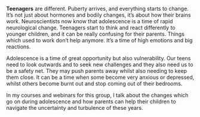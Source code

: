 **Teenagers** are different. Puberty arrives, and everything starts to change. It’s not just about hormones and bodily changes, it’s about how their brains work. Neuroscientists now know that adolescence is a time of rapid neurological change. Teenagers start to think and react differently to younger children, and it can be really confusing for their parents. Things which used to work don’t help anymore. It’s a time of high emotions and big reactions.

Adolescence is a time of great opportunity but also vulnerability. Our teens need to look outwards and to seek new challenges and they also need us to be a safety net. They may push parents away whilst also needing to keep them close. It can be a time when some become very anxious or depressed, whilst others become burnt out and stop coming out of their bedrooms.

In my courses and webinars for this group, I talk about the changes which go on during adolescence and how parents can help their children to navigate the uncertainty and turbulence of these years.
